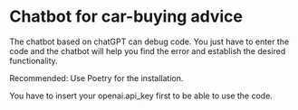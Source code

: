 # Chatbot for car-buying advice

The chatbot based on chatGPT can debug code. You just have to enter the code and the chatbot will help you find the error and establish the desired functionality.

Recommended: Use Poetry for the installation. 

You have to insert your openai.api_key first to be able to use the code.
